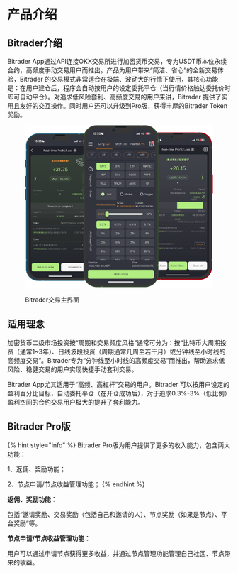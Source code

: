 # 产品介绍

## Bitrader介绍

Bitrader App通过API连接OKX交易所进行加密货币交易，专为USDT币本位永续合约，高频度手动交易用户而推出。产品为用户带来“简洁、省心”的全新交易体验，Bitrader 的交易模式非常适合在极端、波动大的行情下使用，其核心功能是：在用户建仓后，程序会自动按用户的设定委托平仓（当行情价格触达委托价时即可自动平仓）。对追求低风险套利、高频度交易的用户来讲，Bitrader 提供了实用且友好的交互操作。同时用户还可以升级到Pro版，获得丰厚的Bitrader Token奖励。



<figure><img src=".gitbook/assets/Mockups.png" alt="" width="563"><figcaption><p>Bitrader交易主界面</p></figcaption></figure>

## 适用理念

加密货币二级市场投资按“周期和交易频度风格”通常可分为：按“比特币大周期投资（通常1\~3年）、日线波段投资（周期通常几周至若干月）或分钟线至小时线的高频度交易”。Bitrader专为“分钟线至小时线的高频度交易”而推出，帮助追求低风险、稳健交易的用户实现快捷手动套利交易。

Bitrader App尤其适用于“高频、高杠杆”交易的用户。Bitrader 可以按用户设定的盈利百分比目标，自动委托平仓（在开仓成功后），对于追求0.3%-3%（低比例）盈利空间的合约交易用户极大的提升了套利能力。

## Bitrader Pro版

{% hint style="info" %}
Bitrader Pro版为用户提供了更多的收入能力，包含两大功能：

1、返佣、奖励功能；

2、节点申请/节点收益管理功能；
{% endhint %}

**返佣、奖励功能：**

包括“邀请奖励、交易奖励（包括自己和邀请的人）、节点奖励（如果是节点）、平台奖励”等。

**节点申请/节点收益管理功能：**

用户可以通过申请节点获得更多收益，并通过节点管理功能管理自己社区、节点带来的收益。

